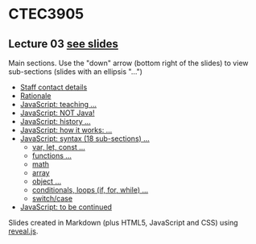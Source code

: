 # CTEC3905

## Lecture 03 [see slides](https://ctec3905.github.io/presents?lecture-03)

Main sections. Use the "down" arrow (bottom right of the slides) to view sub-sections (slides with an ellipsis "…")

- [Staff contact details](https://ctec3905.github.io/presents/?lecture-03#/1)
- [Rationale](https://ctec3905.github.io/presents/?lecture-03#/2)
- [JavaScript: teaching …](https://ctec3905.github.io/presents/?lecture-03#/3)
- [JavaScript: NOT Java!](https://ctec3905.github.io/presents/?lecture-03#/4)
- [JavaScript: history …](https://ctec3905.github.io/presents/?lecture-03#/5)
- [JavaScript: how it works: …](https://ctec3905.github.io/presents/?lecture-03#/6)
- [JavaScript: syntax (18 sub-sections) …](https://ctec3905.github.io/presents/?lecture-03#/7)
  - [var, let, const …](https://ctec3905.github.io/presents/?lecture-03#/7/4)
  - [functions …](https://ctec3905.github.io/presents/?lecture-03#/7/6)
  - [math](https://ctec3905.github.io/presents/?lecture-03#/7/10)
  - [array](https://ctec3905.github.io/presents/?lecture-03#/7/11)
  - [object …](https://ctec3905.github.io/presents/?lecture-03#/7/12)
  - [conditionals, loops (if, for, while) …](https://ctec3905.github.io/presents/?lecture-03#/7/14)
  - [switch/case](https://ctec3905.github.io/presents/?lecture-03#/7/17)
- [JavaScript: to be continued](https://ctec3905.github.io/presents/?lecture-03#/8)

Slides created in Markdown (plus HTML5, JavaScript and CSS) using [reveal.js](https://revealjs.com/).
